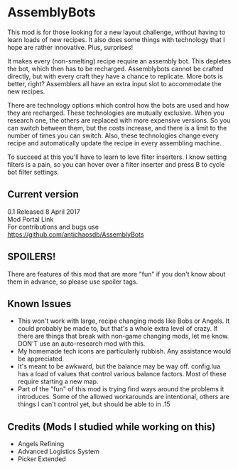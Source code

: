 # AssemblyBots

This mod is for those looking for a new layout challenge, without having to learn loads of new recipes.  It also does some things with technology that I hope are rather innovative.  Plus, surprises!

It makes every (non-smelting) recipe require an assembly bot.  This depletes the bot, which then has to be recharged.  Assemblybots cannot be crafted directly, but with every craft they have a chance to replicate.  More bots is better, right?  Assemblers all have an extra input slot to accommodate the new recipes.

There are technology options which control how the bots are used and how they are recharged.  These technologies are mutually exclusive.  When you research one, the others are replaced with more expensive versions.  So you can switch between them, but the costs increase, and there is a limit to the number of times you can switch.  Also, these technologies change every recipe and automatically update the recipe in every assembling machine.

To succeed at this you'll have to learn to love filter inserters.  I know setting filters is a pain, so you can hover over a filter inserter and press B to cycle bot filter settings.

Current version
---------------
0.1  Released 8 April 2017  
Mod Portal Link  
For contributions and bugs use https://github.com/antichaosdb/AssemblyBots

SPOILERS!
---------
There are features of this mod that are more "fun" if you don't know about them in advance, so please use spoiler tags.  

Known Issues
------------
- This won't work with large, recipe changing mods like Bobs or Angels.  It could probably be made to, but that's a whole extra level of crazy.  If there are things that break with non-game changing mods, let me know.  DON'T use an auto-research mod with this.
- My homemade tech icons are particularly rubbish.  Any assistance would be appreciated.
- It's meant to be awkward, but the balance may be way off.  config.lua has a load of values that control various balance factors.  Most of these require starting a new map.  
- Part of the "fun" of this mod is trying find ways around the problems it introduces.  Some of the allowed workarounds are intentional, others are things I can't control yet, but should be able to in .15 

Credits (Mods I studied while working on this)
-------
- Angels Refining
- Advanced Logistics System
- Picker Extended
